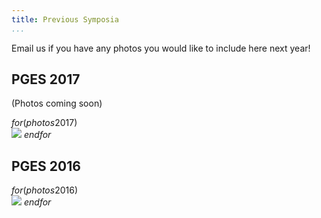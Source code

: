 ```yaml
---
title: Previous Symposia
...
```


Email us if you have any photos you would like to include here next year!

<!-- TODO don't load all these pictures at once? (back to actual gallery) -->

<h2>PGES 2017</h2>

(Photos coming soon)

$for(photos2017)$
  <br/> <img src="$src$">
$endfor$

<h2>PGES 2016</h2>

$for(photos2016)$
  <br/> <img src="$src$">
$endfor$
